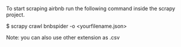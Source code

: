 To start scraping airbnb run the following command inside the scrapy project.

$ scrapy crawl bnbspider -o <yourfilename.json> 

Note: you can also use other extension as .csv

